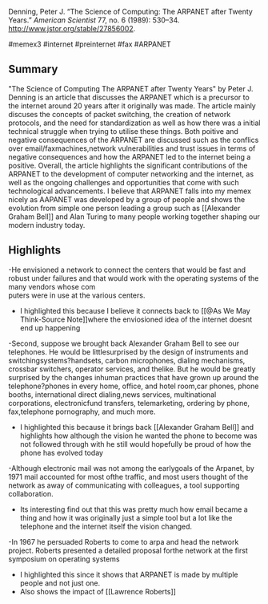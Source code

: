 
Denning, Peter J. “The Science of Computing: The ARPANET after Twenty Years.” _American Scientist_ 77, no. 6 (1989): 530–34. http://www.jstor.org/stable/27856002.

#memex3 #internet #preinternet #fax #ARPANET 


## Summary
"The Science of Computing The ARPANET after Twenty Years" by Peter J. Denning is an article that discusses the ARPANET which is a precursor to the internet around 20 years after it originally was made. The article mainly discuses the concepts of packet switching, the creation of network protocols, and the need for standardization as well as how there was a initial technical struggle when trying to utilise these things. Both poitive and negative consequences of the ARPANET are discussed such as the conflics over email/faxmachines,network vulnerabilities and trust issues in terms of negative consequences and how the ARPANET led to the internet being a positive. Overall, the article highlights the significant contributions of the ARPANET to the development of computer networking and the internet, as well as the ongoing challenges and opportunities that come with such technological advancements. I believe that ARPANET falls into my memex nicely as AAPANET was developed by a group of people and shows the evolution from simple one person leading a group such as [[Alexander Graham Bell]] and Alan Turing to many people working together shaping our modern industry today.


## Highlights
-He envisioned a network to connect the centers that would be fast and robust under failures and that would work with the operating systems of the many vendors whose com  
puters were in use at the various centers. 
- I highlighted this because I believe it connects back to  [[@As We May Think-Source Note]]where the enviosioned idea of the internet doesnt end up happening

-Second, suppose we brought back Alexander Graham Bell to see our telephones. He would be littlesurprised by the design of instruments and switchingsystems?handsets, carbon microphones, dialing mechanisms, crossbar switchers, operator services, and thelike. But he would be greatly surprised by the changes inhuman practices that have grown up around the telephone?phones in every home, office, and hotel room,car phones, phone booths, international direct dialing,news services, multinational corporations, electronicfund transfers, telemarketing, ordering by phone, fax,telephone pornography, and much more. 
- I highlighted this because it brings back [[Alexander Graham Bell]] and highlights how although the vision he wanted the phone to become was not followed through with he still would hopefully be proud of how the phone has evolved today

-Although electronic mail was not among the earlygoals of the Arpanet, by 1971 mail accounted for most ofthe traffic, and most users thought of the network as away of communicating with colleagues, a tool supporting collaboration.
- Its interesting find out that this was pretty much how email became a thing and how it was originally just a simple tool but a lot like the telephone and the internet itself the vision changed.

-In 1967 he persuaded  Roberts to come to arpa and head the network project. Roberts presented a detailed proposal forthe network at the first symposium on operating systems
- I highlighted this since it shows that ARPANET is made by multiple people and not just one. 
- Also shows the impact of [[Lawrence Roberts]]










